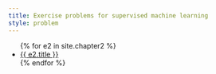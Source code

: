 ```yaml
---
title: Exercise problems for supervised machine learning
style: problem
---
```


<ul>
  {% for e2 in site.chapter2 %}
    <li>
      <a href="{{ site.baseurl }}{{ e2.url }}">{{ e2.title }}</a>
    </li>
  {% endfor %}
</ul>
